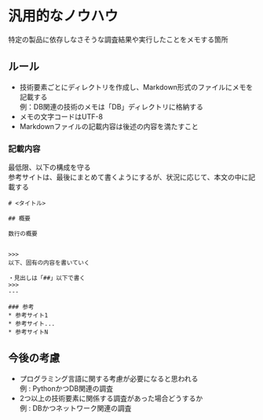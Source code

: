 # 汎用的なノウハウ

特定の製品に依存しなさそうな調査結果や実行したことをメモする箇所

## ルール

* 技術要素ごとにディレクトリを作成し、Markdown形式のファイルにメモを記載する  
例：DB関連の技術のメモは「DB」ディレクトリに格納する
* メモの文字コードはUTF-8
* Markdownファイルの記載内容は後述の内容を満たすこと

### 記載内容

最低限、以下の構成を守る  
参考サイトは、最後にまとめて書くようにするが、状況に応じて、本文の中に記載する
```
# <タイトル>

## 概要

数行の概要


>>>
以下、固有の内容を書いていく

・見出しは「##」以下で書く
>>>
---

### 参考
* 参考サイト1  
* 参考サイト...
* 参考サイトN
```

## 今後の考慮

* プログラミング言語に関する考慮が必要になると思われる  
例 : PythonかつDB関連の調査
* 2つ以上の技術要素に関係する調査があった場合どうするか  
例 : DBかつネットワーク関連の調査
